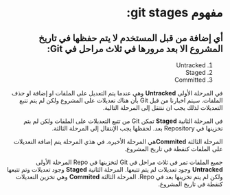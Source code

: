 <div dir="rtl" styyle="text-align:right">

# مفهوم git stages: 

## أي إضافة من قبل المستخدم لا يتم حفظها في تاريخ المشروع الا بعد مرورها في ثلاث مراحل في Git:

1. Untracked
2. Staged
3. Committed

في المرحلة الأولى **Untracked** وهي عندما يتم التعديل على الملفات او إضافة او حذف الملفات. سيتم اخبارنا من قبل Git بأن هناك تعديلات على المشروع ولكن لم يتم تتبع التعديلات لذلك يجب ان ننتقل إلى المرحلة التالية.

في المرحلة الثانية **Staged** تمكن Git من تتبع التعديلات على الملفات ولكن لم يتم تخزينها في Repository بعد. لحفظها يجب الإنتقال إلى المرحلة الثالثة.

 المرحلة الثالثة  **Commited**هي المرحلة الأخيره. في هذي المرحلة يتم إضافة التعديلات على الملفات كنقطة في تاريخ المشروع.

جميع الملفات تمر في ثلاث مراحل في Git لتخزينها في Repo المرحلة الأولى **Untracked** وجود تعديلات لم يتم تتبعها. المرحلة الثانية **Staged** وجود تعديلات وتم تتبعها ولكن لم يتم تخزينها بعد في Repo. المرحلة الثالثة **Commited** وهي تخزين التعديلات كنقطة في تاريخ المشروع.

</div>